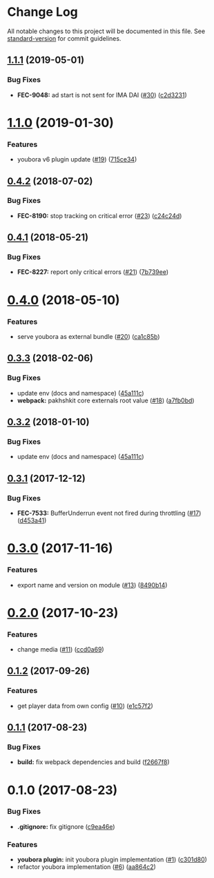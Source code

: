 # Change Log

All notable changes to this project will be documented in this file. See [standard-version](https://github.com/conventional-changelog/standard-version) for commit guidelines.

<a name="1.1.1"></a>
## [1.1.1](https://github.com/kaltura/playkit-js-youbora/compare/v1.1.0...v1.1.1) (2019-05-01)


### Bug Fixes

* **FEC-9048:** ad start is not sent for IMA DAI ([#30](https://github.com/kaltura/playkit-js-youbora/issues/30)) ([c2d3231](https://github.com/kaltura/playkit-js-youbora/commit/c2d3231))



<a name="1.1.0"></a>
# [1.1.0](https://github.com/vidiun/pakhshkit-js-youbora/compare/v0.4.2...v1.1.0) (2019-01-30)


### Features

* youbora v6 plugin update ([#19](https://github.com/vidiun/pakhshkit-js-youbora/issues/19)) ([715ce34](https://github.com/vidiun/pakhshkit-js-youbora/commit/715ce34))



<a name="0.4.2"></a>
## [0.4.2](https://github.com/vidiun/pakhshkit-js-youbora/compare/v0.4.1...v0.4.2) (2018-07-02)


### Bug Fixes

* **FEC-8190:** stop tracking on critical error ([#23](https://github.com/vidiun/pakhshkit-js-youbora/issues/23)) ([c24c24d](https://github.com/vidiun/pakhshkit-js-youbora/commit/c24c24d))



<a name="0.4.1"></a>
## [0.4.1](https://github.com/vidiun/pakhshkit-js-youbora/compare/v0.4.0...v0.4.1) (2018-05-21)


### Bug Fixes

* **FEC-8227:** report only critical errors ([#21](https://github.com/vidiun/pakhshkit-js-youbora/issues/21)) ([7b739ee](https://github.com/vidiun/pakhshkit-js-youbora/commit/7b739ee))



<a name="0.4.0"></a>
# [0.4.0](https://github.com/vidiun/pakhshkit-js-youbora/compare/v0.3.3...v0.4.0) (2018-05-10)


### Features

* serve youbora as external bundle ([#20](https://github.com/vidiun/pakhshkit-js-youbora/issues/20)) ([ca1c85b](https://github.com/vidiun/pakhshkit-js-youbora/commit/ca1c85b))



<a name="0.3.3"></a>
## [0.3.3](https://github.com/vidiun/pakhshkit-js-youbora/compare/v0.3.1...v0.3.3) (2018-02-06)


### Bug Fixes

* update env (docs and namespace) ([45a111c](https://github.com/vidiun/pakhshkit-js-youbora/commit/45a111c))
* **webpack:** pakhshkit core externals root value ([#18](https://github.com/vidiun/pakhshkit-js-youbora/issues/18)) ([a7fb0bd](https://github.com/vidiun/pakhshkit-js-youbora/commit/a7fb0bd))



<a name="0.3.2"></a>
## [0.3.2](https://github.com/vidiun/pakhshkit-js-youbora/compare/v0.3.1...v0.3.2) (2018-01-10)


### Bug Fixes

* update env (docs and namespace) ([45a111c](https://github.com/vidiun/pakhshkit-js-youbora/commit/45a111c))



<a name="0.3.1"></a>
## [0.3.1](https://github.com/vidiun/pakhshkit-js-youbora/compare/v0.3.0...v0.3.1) (2017-12-12)


### Bug Fixes

* **FEC-7533:** BufferUnderrun event not fired during throttling ([#17](https://github.com/vidiun/pakhshkit-js-youbora/issues/17)) ([d453a41](https://github.com/vidiun/pakhshkit-js-youbora/commit/d453a41))



<a name="0.3.0"></a>
# [0.3.0](https://github.com/vidiun/pakhshkit-js-youbora/compare/v0.2.0...v0.3.0) (2017-11-16)


### Features

* export name and version on module ([#13](https://github.com/vidiun/pakhshkit-js-youbora/issues/13)) ([8490b14](https://github.com/vidiun/pakhshkit-js-youbora/commit/8490b14))



<a name="0.2.0"></a>
# [0.2.0](https://github.com/vidiun/pakhshkit-js-youbora/compare/v0.1.2...v0.2.0) (2017-10-23)


### Features

* change media ([#11](https://github.com/vidiun/pakhshkit-js-youbora/issues/11)) ([ccd0a69](https://github.com/vidiun/pakhshkit-js-youbora/commit/ccd0a69))



<a name="0.1.2"></a>
## [0.1.2](https://github.com/vidiun/pakhshkit-js-youbora/compare/v0.1.1...v0.1.2) (2017-09-26)

### Features

* get player data from own config ([#10](https://github.com/vidiun/pakhshkit-js-youbora/issues/10)) ([e1c57f2](https://github.com/vidiun/pakhshkit-js-youbora/commit/e1c57f2))


<a name="0.1.1"></a>
## [0.1.1](https://github.com/vidiun/pakhshkit-js-youbora/compare/v0.1.0...v0.1.1) (2017-08-23)


### Bug Fixes

* **build:** fix webpack dependencies and build ([f2667f8](https://github.com/vidiun/pakhshkit-js-youbora/commit/f2667f8))



<a name="0.1.0"></a>
# 0.1.0 (2017-08-23)


### Bug Fixes

* **.gitignore:** fix gitignore ([c9ea46e](https://github.com/vidiun/pakhshkit-js-youbora/commit/c9ea46e))


### Features

* **youbora plugin:** init youbora plugin implementation ([#1](https://github.com/vidiun/pakhshkit-js-youbora/issues/1)) ([c301d80](https://github.com/vidiun/pakhshkit-js-youbora/commit/c301d80))
* refactor youbora implementation ([#6](https://github.com/vidiun/pakhshkit-js-youbora/issues/6)) ([aa864c2](https://github.com/vidiun/pakhshkit-js-youbora/commit/aa864c2))
